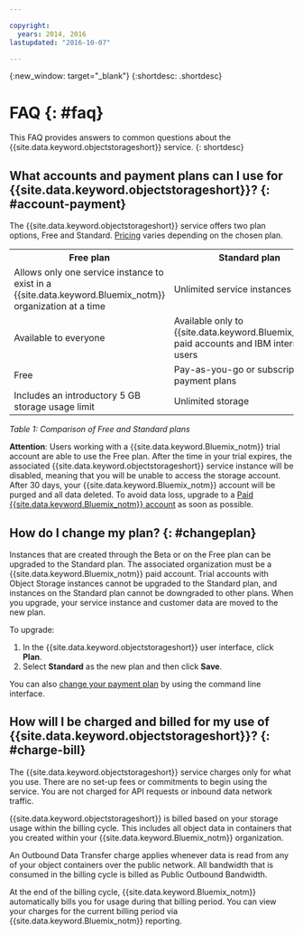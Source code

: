 ```yaml
---

copyright:
  years: 2014, 2016
lastupdated: "2016-10-07"

---
```

{:new_window: target="_blank"}
{:shortdesc: .shortdesc}

# FAQ {: #faq}

This FAQ provides answers to common questions about the {{site.data.keyword.objectstorageshort}} service.
{: shortdesc}


## What accounts and payment plans can I use for {{site.data.keyword.objectstorageshort}}? {: #account-payment}

The {{site.data.keyword.objectstorageshort}} service offers two plan options, Free and Standard. [Pricing](https://console.ng.bluemix.net/pricing/) varies depending on the chosen plan.

<table>
  <tr>
    <th> Free plan </th>
    <th> Standard plan </th>
  </tr>
  <tr>
    <td> Allows only one service instance to exist in a {{site.data.keyword.Bluemix_notm}} organization at a time </td>
    <td> Unlimited service instances </td>
  </tr>
  <tr>
    <td> Available to everyone </td>
    <td> Available only to {{site.data.keyword.Bluemix_notm}} paid accounts and IBM internal users </td>
  </tr>
  <tr>
    <td> Free </td>
    <td> Pay-as-you-go or subscription payment plans </td>
  </tr>
  <tr>
    <td> Includes an introductory 5 GB storage usage limit </td>
    <td> Unlimited storage </td>
  </tr>
</table>

*Table 1: Comparison of Free and Standard plans*

**Attention**: Users working with a {{site.data.keyword.Bluemix_notm}} trial account are able to use the Free plan. After the time in your trial expires, the associated {{site.data.keyword.objectstorageshort}} service instance will be disabled, meaning that you will be unable to access the storage account. After 30 days, your {{site.data.keyword.Bluemix_notm}} account will be purged and all data deleted. To avoid data loss, upgrade to a [Paid {{site.data.keyword.Bluemix_notm}} account](https://new-console.ng.bluemix.net/docs/admin/account.html) as soon as possible.

## How do I change my plan? {: #changeplan}  
Instances that are created through the Beta or on the Free plan can be upgraded to the Standard plan. The associated organization must be a {{site.data.keyword.Bluemix_notm}} paid account. Trial accounts with Object Storage instances cannot be upgraded to the Standard plan, and instances on the Standard plan cannot be downgraded to other plans. When you upgrade, your service instance and customer data are moved to the new plan.

To upgrade:
1.	In the {{site.data.keyword.objectstorageshort}} user interface, click **Plan**.
2.	Select **Standard** as the new plan and then click **Save**.

You can also [change your payment plan](../../pricing/index.html#changing) by using the command line interface.

## How will I be charged and billed for my use of {{site.data.keyword.objectstorageshort}}? {: #charge-bill}

The {{site.data.keyword.objectstorageshort}} service charges only for what you use.  There are no set-up fees or commitments to begin using the service. You are not charged for API requests or inbound data network traffic.

{{site.data.keyword.objectstorageshort}} is billed based on your storage usage within the billing cycle. This includes all object data in containers that you created within your {{site.data.keyword.Bluemix_notm}} organization.

An Outbound Data Transfer charge applies whenever data is read from any of your object containers over the public network. All bandwidth that is consumed in the billing cycle is billed as Public Outbound Bandwidth.

At the end of the billing cycle, {{site.data.keyword.Bluemix_notm}} automatically bills you for usage during that billing period. You can view your charges for the current billing period via {{site.data.keyword.Bluemix_notm}} reporting.
